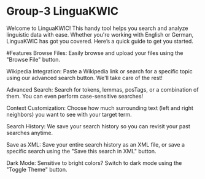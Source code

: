 # Group-3 LinguaKWIC

Welcome to LinguaKWIC! This handy tool helps you search and analyze linguistic data with ease. Whether you're working with English or German, LinguaKWIC has got you covered. Here’s a quick guide to get you started.

#Features
Browse Files: Easily browse and upload your files using the "Browse File" button.


Wikipedia Integration: Paste a Wikipedia link or search for a specific topic using our advanced search button. We'll take care of the rest!


Advanced Search: Search for tokens, lemmas, posTags, or a combination of them. You can even perform case-sensitive searches!


Context Customization: Choose how much surrounding text (left and right neighbors) you want to see with your target term.


Search History: We save your search history so you can revisit your past searches anytime.


Save as XML: Save your entire search history as an XML file, or save a specific search using the "Save this search in XML" button.


Dark Mode: Sensitive to bright colors? Switch to dark mode using the "Toggle Theme" button.

